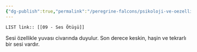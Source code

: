 ```yaml
---
{"dg-publish":true,"permalink":"/peregrine-falcons/psikoloji-ve-oezellikleri/09-ses-oetuesue/","updated":"2024-09-21T16:34:48.224+03:00"}
---
```


`LIST link:: [[09 - Ses Ötüşü]] `

Sesi özellikle yuvası civarında duyulur. Son derece keskin, haşin ve tekrarlı bir sesi vardır.